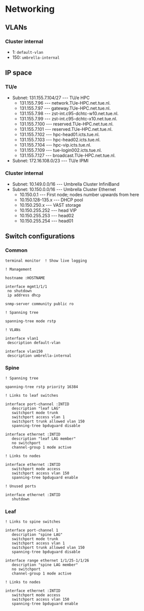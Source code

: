 # Networking

## VLANs

### Cluster internal

- 1: `default-vlan`
- 150: `umbrella-internal`

## IP space

### TU/e

- Subnet: 131.155.7.104/27 --- TU/e HPC
  - 131.155.7.96 --- network.TUe-HPC.net.tue.nl.
  - 131.155.7.97 --- gateway.TUe-HPC.net.tue.nl.
  - 131.155.7.98 --- zst-int.c95-dchtc-w10.net.tue.nl.
  - 131.155.7.99 --- zst-int.c95-dchtc-x10.net.tue.nl.
  - 131.155.7.100 --- reserved.TUe-HPC.net.tue.nl.
  - 131.155.7.101 --- reserved.TUe-HPC.net.tue.nl.
  - 131.155.7.102 --- hpc-head01.icts.tue.nl.
  - 131.155.7.103 --- hpc-head02.icts.tue.nl.
  - 131.155.7.104 --- hpc-vip.icts.tue.nl.
  - 131.155.7.109 --- tue-login002.icts.tue.nl.
  - 131.155.7.127 --- broadcast.TUe-HPC.net.tue.nl.
- Subnet: 172.16.108.0/23 --- TU/e IPMI

### Cluster internal

- Subnet: 10.149.0.0/16 --- Umbrella Cluster InfiniBand
- Subnet: 10.150.0.0/16 --- Umbrella Cluster Ethernet
  - 10.150.0.1 --- First node; nodes number upwards from here
  - 10.150.128-135.x --- DHCP pool
  - 10.150.250.x --- VAST storage
  - 10.150.255.252 --- head VIP
  - 10.150.255.253 --- head02
  - 10.150.255.254 --- head01

## Switch configurations

### Common

```
terminal monitor  ! Show live logging
```

```
! Management

hostname :HOSTNAME

interface mgmt1/1/1
 no shutdown
 ip address dhcp

snmp-server community public ro

! Spanning tree

spanning-tree mode rstp

! VLANs

interface vlan1
 description default-vlan

interface vlan150
 description umbrella-internal
```

### Spine

```
! Spanning tree

spanning-tree rstp priority 16384

! Links to leaf switches

interface port-channel :INTID
   description "leaf LAG"
   switchport mode trunk
   switchport access vlan 1
   switchport trunk allowed vlan 150
   spanning-tree bpduguard disable

interface ethernet :INTID
   description "leaf LAG member"
   no switchport
   channel-group 1 mode active

! Links to nodes

interface ethernet :INTID
   switchport mode access
   switchport access vlan 150
   spanning-tree bpduguard enable

! Unused ports

interface ethernet :INTID
   shutdown
```

### Leaf

```
! Links to spine switches

interface port-channel 1
   description "spine LAG"
   switchport mode trunk
   switchport access vlan 1
   switchport trunk allowed vlan 150
   spanning-tree bpduguard disable

interface range ethernet 1/1/25-1/1/26
   description "spine LAG member"
   no switchport
   channel-group 1 mode active

! Links to nodes

interface ethernet :INTID
   switchport mode access
   switchport access vlan 150
   spanning-tree bpduguard enable
```

